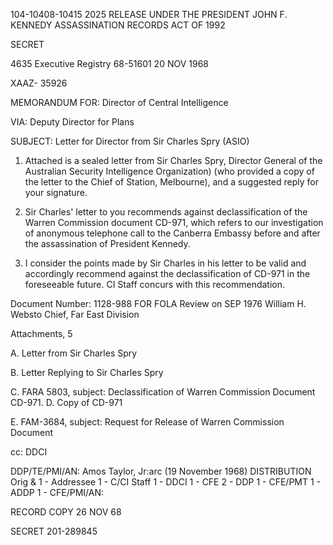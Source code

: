 104-10408-10415 2025 RELEASE UNDER THE PRESIDENT JOHN F. KENNEDY ASSASSINATION RECORDS ACT OF 1992

SECRET

4635
Executive Registry
68-51601
20 NOV 1968

XAAZ-
35926

MEMORANDUM FOR: Director of Central Intelligence

VIA: Deputy Director for Plans

SUBJECT: Letter for Director from Sir Charles Spry (ASIO)

1. Attached is a sealed letter from Sir Charles Spry,
Director General of the Australian Security Intelligence
Organization) (who provided a copy of the letter to the Chief
of Station, Melbourne), and a suggested reply for your
signature.

2. Sir Charles' letter to you recommends against
declassification of the Warren Commission document CD-971,
which refers to our investigation of anonymous telephone
call to the Canberra Embassy before and after the
assassination of President Kennedy.

3. I consider the points made by Sir Charles in his
letter to be valid and accordingly recommend against the
declassification of CD-971 in the foreseeable future. CI
Staff concurs with this recommendation.

Document Number: 1128-988
FOR FOLA Review on SEP 1976
William H. Websto
Chief, Far East Division

Attachments, 5

A. Letter from Sir Charles Spry

B. Letter Replying to Sir Charles Spry

C. FARA 5803, subject: Declassification of Warren
Commission Document CD-971.
D. Copy of CD-971

E. FAM-3684, subject: Request for Release of Warren
Commission Document

cc: DDCI

DDP/TE/PMI/AN: Amos Taylor, Jr:arc (19 November 1968)
DISTRIBUTION
Orig & 1 - Addressee 1 - C/CI Staff
1 - DDCI 1 - CFE
2 - DDP 1 - CFE/PMT
1 - ADDP 1 - CFE/PMI/AN:

RECORD COPY
26 NOV 68

SECRET
201-289845
